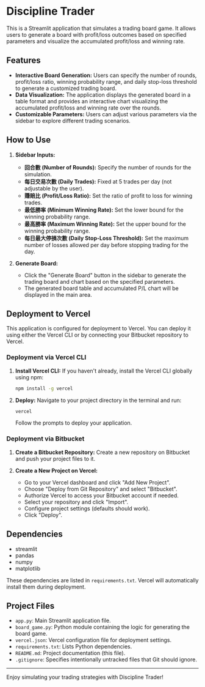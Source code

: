 # Discipline Trader

This is a Streamlit application that simulates a trading board game. It allows users to generate a board with profit/loss outcomes based on specified parameters and visualize the accumulated profit/loss and winning rate.

## Features

- **Interactive Board Generation:** Users can specify the number of rounds, profit/loss ratio, winning probability range, and daily stop-loss threshold to generate a customized trading board.
- **Data Visualization:** The application displays the generated board in a table format and provides an interactive chart visualizing the accumulated profit/loss and winning rate over the rounds.
- **Customizable Parameters:** Users can adjust various parameters via the sidebar to explore different trading scenarios.

## How to Use

1.  **Sidebar Inputs:**
    - **回合數 (Number of Rounds):**  Specify the number of rounds for the simulation.
    - **每日交易次數 (Daily Trades):**  Fixed at 5 trades per day (not adjustable by the user).
    - **賺賠比 (Profit/Loss Ratio):**  Set the ratio of profit to loss for winning trades.
    - **最低勝率 (Minimum Winning Rate):**  Set the lower bound for the winning probability range.
    - **最高勝率 (Maximum Winning Rate):** Set the upper bound for the winning probability range.
    - **每日最大停損次數 (Daily Stop-Loss Threshold):** Set the maximum number of losses allowed per day before stopping trading for the day.

2.  **Generate Board:**
    - Click the "Generate Board" button in the sidebar to generate the trading board and chart based on the specified parameters.
    - The generated board table and accumulated P/L chart will be displayed in the main area.

## Deployment to Vercel

This application is configured for deployment to Vercel. You can deploy it using either the Vercel CLI or by connecting your Bitbucket repository to Vercel.

### Deployment via Vercel CLI

1.  **Install Vercel CLI:**
    If you haven't already, install the Vercel CLI globally using npm:
    ```bash
    npm install -g vercel
    ```

2.  **Deploy:**
    Navigate to your project directory in the terminal and run:
    ```bash
    vercel
    ```
    Follow the prompts to deploy your application.

### Deployment via Bitbucket

1.  **Create a Bitbucket Repository:**
    Create a new repository on Bitbucket and push your project files to it.

2.  **Create a New Project on Vercel:**
    - Go to your Vercel dashboard and click "Add New Project".
    - Choose "Deploy from Git Repository" and select "Bitbucket".
    - Authorize Vercel to access your Bitbucket account if needed.
    - Select your repository and click "Import".
    - Configure project settings (defaults should work).
    - Click "Deploy".

## Dependencies

- streamlit
- pandas
- numpy
- matplotlib

These dependencies are listed in `requirements.txt`. Vercel will automatically install them during deployment.

## Project Files

- `app.py`:  Main Streamlit application file.
- `board_game.py`: Python module containing the logic for generating the board game.
- `vercel.json`: Vercel configuration file for deployment settings.
- `requirements.txt`: Lists Python dependencies.
- `README.md`: Project documentation (this file).
- `.gitignore`: Specifies intentionally untracked files that Git should ignore.

---

Enjoy simulating your trading strategies with Discipline Trader!